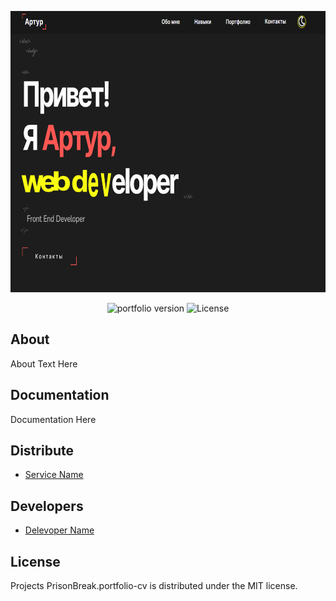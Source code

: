 <p align="center">
      <img src="https://github.com/PrisonBreak8/responsive-portfolio-website-Artur/blob/main/hero-prev.png" alt="My CV page preview" width="800" height="450">
</p>

<p align="center">
   <img src="https://img.shields.io/badge/Version-v1.0(Alpha)-brightgreen" alt="portfolio version">
   <img src="https://img.shields.io/badge/License-MIT-informational" alt="License">
</p>

## About

About Text Here

## Documentation

Documentation Here

## Distribute

- [Service Name](https://prisonbreak8.github.io/portfolio-cv/portfolio-cv/)


## Developers

- [Delevoper Name](https://github.com/PrisonBreak8)

## License

Projects PrisonBreak.portfolio-cv is distributed under the MIT license.
